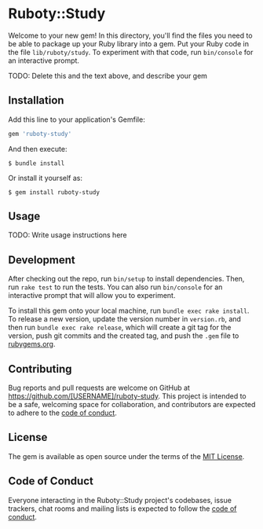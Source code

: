 # Ruboty::Study

Welcome to your new gem! In this directory, you'll find the files you need to be able to package up your Ruby library into a gem. Put your Ruby code in the file `lib/ruboty/study`. To experiment with that code, run `bin/console` for an interactive prompt.

TODO: Delete this and the text above, and describe your gem

## Installation

Add this line to your application's Gemfile:

```ruby
gem 'ruboty-study'
```

And then execute:

    $ bundle install

Or install it yourself as:

    $ gem install ruboty-study

## Usage

TODO: Write usage instructions here

## Development

After checking out the repo, run `bin/setup` to install dependencies. Then, run `rake test` to run the tests. You can also run `bin/console` for an interactive prompt that will allow you to experiment.

To install this gem onto your local machine, run `bundle exec rake install`. To release a new version, update the version number in `version.rb`, and then run `bundle exec rake release`, which will create a git tag for the version, push git commits and the created tag, and push the `.gem` file to [rubygems.org](https://rubygems.org).

## Contributing

Bug reports and pull requests are welcome on GitHub at https://github.com/[USERNAME]/ruboty-study. This project is intended to be a safe, welcoming space for collaboration, and contributors are expected to adhere to the [code of conduct](https://github.com/[USERNAME]/ruboty-study/blob/master/CODE_OF_CONDUCT.md).

## License

The gem is available as open source under the terms of the [MIT License](https://opensource.org/licenses/MIT).

## Code of Conduct

Everyone interacting in the Ruboty::Study project's codebases, issue trackers, chat rooms and mailing lists is expected to follow the [code of conduct](https://github.com/[USERNAME]/ruboty-study/blob/master/CODE_OF_CONDUCT.md).
